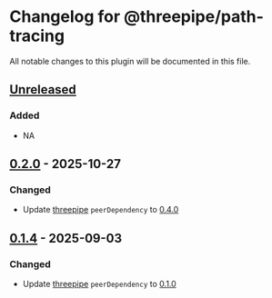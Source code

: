 # Changelog for @threepipe/path-tracing

All notable changes to this plugin will be documented in this file.

[//]: # (The format is based on [Keep a Changelog]&#40;https://keepachangelog.com/en/1.1.0/&#41;, and this project adheres to [Semantic Versioning]&#40;https://semver.org/spec/v2.0.0.html&#41;.)

## [Unreleased]

### Added

- NA

## [0.2.0] - 2025-10-27

### Changed

- Update [threepipe](https://threepipe.org/) `peerDependency` to [0.4.0](https://github.com/repalash/threepipe/releases/tag/v0.4.0)

## [0.1.4] - 2025-09-03

### Changed

- Update [threepipe](https://threepipe.org/) `peerDependency` to [0.1.0](https://github.com/repalash/threepipe/releases/tag/v0.1.0)

[unreleased]: https://github.com/repalash/threepipe/tree/dev/plugins/path-tracing
[0.1.3]: https://github.com/repalash/threepipe/releases/tag/@threepipe/plugin-path-tracing-v0.1.3
[0.1.4]: https://github.com/repalash/threepipe/releases/tag/@threepipe/plugin-path-tracing-0.1.4
[0.2.0]: https://github.com/repalash/threepipe/releases/tag/@threepipe/plugin-path-tracing-0.2.0
